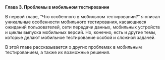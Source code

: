 **Глава 3. Проблемы в мобильном тестировании**

В первой главе, “Что особенного в мобильном тестировании?” я описал уникальные особенности мобильного тестирования, 
касающиеся ожиданий пользователей, сети передачи данных, мобильных устройств и циклы выпуска мобильных версий. Но, конечно, 
есть и другие темы, которые делают мобильное тестирование особой и сложной задачей.

В этой главе рассказывается о других проблемах в мобильным тестированием, а также их возможные решения.